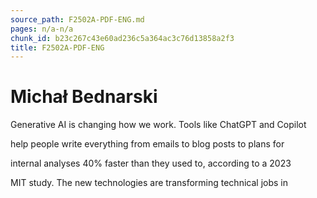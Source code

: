 ```yaml
---
source_path: F2502A-PDF-ENG.md
pages: n/a-n/a
chunk_id: b23c267c43e60ad236c5a364ac3c76d13858a2f3
title: F2502A-PDF-ENG
---
```

# Michał Bednarski

Generative AI is changing how we work. Tools like ChatGPT and Copilot

help people write everything from emails to blog posts to plans for

internal analyses 40% faster than they used to, according to a 2023

MIT study. The new technologies are transforming technical jobs in
